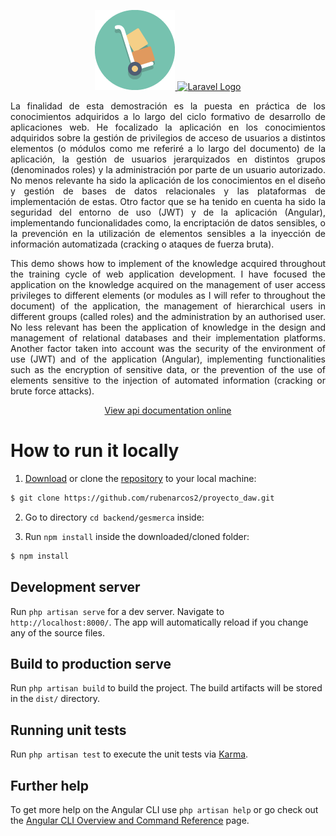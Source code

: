 <p align="center">
    <a href="https://vps.rarcos.com:10448/" target="_blank">
        <img src="../../frontend/gesmerca/src/assets/img/icons/gesmerca.png" alt="GesMerCa Logo">
    </a>
    <a href="https://laravel.com/" target="_blank">
        <img src="https://raw.githubusercontent.com/laravel/art/master/logo-lockup/5%20SVG/2%20CMYK/1%20Full%20Color/laravel-logolockup-cmyk-red.svg" width=300 alt="Laravel Logo">
    </a>
</p>

<p align="justify">La finalidad de esta demostración es la puesta en práctica de los conocimientos adquiridos a lo largo del ciclo formativo de desarrollo de aplicaciones web.
He focalizado la aplicación en los conocimientos adquiridos sobre la gestión de privilegios de acceso de usuarios a distintos elementos (o módulos como me referiré a lo largo del documento) de la aplicación, la gestión de usuarios jerarquizados en distintos grupos (denominados roles) y la administración por parte de un usuario autorizado. No menos relevante ha sido la aplicación de los conocimientos en el diseño y gestión de bases de datos relacionales y las plataformas de implementación de estas. Otro factor que se ha tenido en cuenta ha sido la seguridad del entorno de uso (JWT) y de la aplicación (Angular), implementando funcionalidades como, la encriptación de datos sensibles, o la prevención en la utilización de elementos sensibles a la inyección de información automatizada (cracking o ataques de fuerza bruta).</p>

<p align="justify">This demo shows how to implement of the knowledge acquired throughout the training cycle of web application development.
I have focused the application on the knowledge acquired on the management of user access privileges to different elements (or modules as I will refer to throughout the document) of the application, the management of hierarchical users in different groups (called roles) and the administration by an authorised user. No less relevant has been the application of knowledge in the design and management of relational databases and their implementation platforms. Another factor taken into account was the security of the environment of use (JWT) and of the application (Angular), implementing functionalities such as the encryption of sensitive data, or the prevention of the use of elements sensitive to the injection of automated information (cracking or brute force attacks).</p>

<p align="center"><a href="https://vps.rarcos.com:10447/" target="_blank">View api documentation online</a></p>

# How to run it locally

1. [Download](https://github.com/rubenarcos2/proyecto_daw/archive/refs/heads/main.zip) or clone the [repository](https://github.com/rubenarcos2/proyecto_daw.git) to your local machine:

```bash
$ git clone https://github.com/rubenarcos2/proyecto_daw.git
```

2. Go to directory `cd backend/gesmerca` inside:

3. Run `npm install` inside the downloaded/cloned folder:

```bash
$ npm install
```

## Development server

Run `php artisan serve` for a dev server. Navigate to `http://localhost:8000/`. The app will automatically reload if you change any of the source files.

## Build to production serve

Run `php artisan build` to build the project. The build artifacts will be stored in the `dist/` directory.

## Running unit tests

Run `php artisan test` to execute the unit tests via [Karma](https://karma-runner.github.io).

## Further help

To get more help on the Angular CLI use `php artisan help` or go check out the [Angular CLI Overview and Command Reference](https://angular.io/cli) page.

